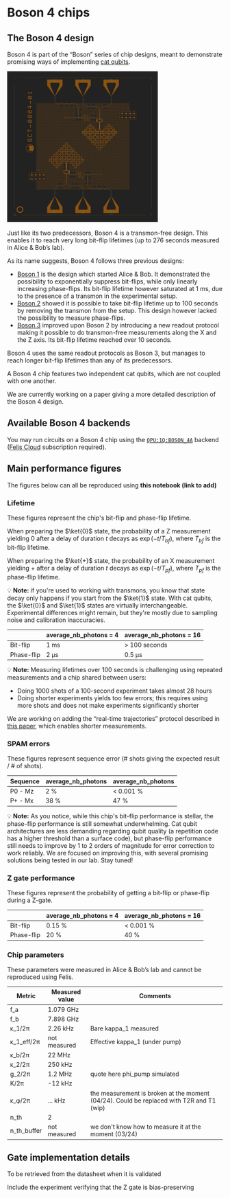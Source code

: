 # Boson 4 chips

## The Boson 4 design

Boson 4 is part of the “Boson” series of chip designs, meant to demonstrate promising ways of implementing [cat qubits](../getting_started/why_cat_qubits.md).

![A Boson 4 chip](../media/backends/boson4.png)

Just like its two predecessors, Boson 4 is a transmon-free design. This enables it to reach very long bit-flip lifetimes (up to 276 seconds measured in Alice & Bob’s lab).

As its name suggests, Boson 4 follows three previous designs:

- [Boson 1](https://www.nature.com/articles/s41567-020-0824-x) is the design which started Alice & Bob. It demonstrated the possibility to exponentially suppress bit-flips, while only linearly increasing phase-flips. Its bit-flip lifetime however saturated at 1 ms, due to the presence of a transmon in the experimental setup.
- [Boson 2](https://arxiv.org/abs/2204.09128) showed it is possible to take bit-flip lifetime up to 100 seconds by removing the transmon from the setup. This design however lacked the possibility to measure phase-flips.
- [Boson 3](https://arxiv.org/abs/2307.06617) improved upon Boson 2 by introducing a new readout protocol making it possible to do transmon-free measurements along the X and the Z axis. Its bit-flip lifetime reached over 10 seconds.

Boson 4 uses the same readout protocols as Boson 3, but manages to reach longer bit-flip lifetimes than any of its predecessors.

A Boson 4 chip features two independent cat qubits, which are not coupled with one another.

We are currently working on a paper giving a more detailed description of the Boson 4 design.

## Available Boson 4 backends

You may run circuits on a Boson 4 chip using the [`QPU:1Q:BOSON_4A`](../backends/backends_list/boson_4a.md) backend ([Felis Cloud](../felis_cloud/about_felis_cloud.md) subscription required).

## Main performance figures

The figures below can all be reproduced using **this notebook (link to add)**

### Lifetime

These figures represent the chip's bit-flip and phase-flip lifetime.

When preparing the $\ket{0}$ state, the probability of a Z measurement yielding 0 after a delay of duration $t$ decays as $\exp(-t/T_{bf})$, where $T_{bf}$ is the bit-flip lifetime.

When preparing the $\ket{+}$ state, the probability of an X measurement yielding + after a delay of duration $t$ decays as $\exp(-t/T_{pf})$, where $T_{pf}$ is the phase-flip lifetime.

💡 **Note:** if you're used to working with transmons, you know that state decay only happens if you start from the $\ket{1}$ state. With cat qubits, the $\ket{0}$ and $\ket{1}$ states are virtually interchangeable. Experimental differences might remain, but they're mostly due to sampling noise and calibration inaccuracies.

|  | average_nb_photons = 4 | average_nb_photons = 16 |
| --- | --- | --- |
| Bit-flip | 1 ms | > 100 seconds |
| Phase-flip | 2 µs | 0.5 µs |

💡 **Note:** Measuring lifetimes over 100 seconds is challenging using repeated measurements and a chip shared between users:

- Doing 1000 shots of a 100-second experiment takes almost 28 hours
- Doing shorter experiments yields too few errors; this requires using more shots and does not make experiments significantly shorter

We are working on adding the “real-time trajectories” protocol described in [this paper](https://arxiv.org/pdf/2307.06617.pdf), which enables shorter measurements.

### SPAM errors

These figures represent sequence error (# shots giving the expected result / # of shots).

| Sequence | average_nb_photons | average_nb_photons |
| --- | --- | --- |
| P0 - Mz | 2 % | < 0.001 % |
| P+ - Mx | 38 % | 47 % |

💡 **Note:** As you notice, while this chip's bit-flip performance is stellar, the phase-flip performance is still somewhat underwhelming. Cat qubit architectures are less demanding regarding qubit quality (a repetition code has a higher threshold than a surface code), but phase-flip performance still needs to improve by 1 to 2 orders of magnitude for error correction to work reliably. We are focused on improving this, with several promising solutions being tested in our lab. Stay tuned!

### Z gate performance

These figures represent the probability of getting a bit-flip or phase-flip during a Z-gate.

|  | average_nb_photons = 4 | average_nb_photons = 16 |
| --- | --- | --- |
| Bit-flip | 0.15 % | < 0.001 % |
| Phase-flip | 20 % | 40 % |

### Chip parameters

These parameters were measured in Alice & Bob’s lab and cannot be reproduced using Felis.

| Metric | Measured value | Comments |
| --- | --- | --- |
| f_a | 1.079 GHz |  |
| f_b | 7.898 GHz |  |
| κ_1/2π | 2.26 kHz | Bare kappa_1 measured |
| κ_1_eff/2π | not measured | Effective kappa_1 (under pump) |
| κ_b/2π | 22 MHz |  |
| κ_2/2π | 250 kHz |  |
| g_2/2π | 1.2 MHz | quote here phi_pump simulated |
| K/2π | -12 kHz |  |
| κ_φ/2π | ... kHz | the measurement is broken at the moment (04/24). Could be replaced with T2R and T1 (wip) |
| n_th | 2 |  |
| n_th_buffer | not measured | we don't know how to measure it at the moment (03/24) |

## Gate implementation details

To be retrieved from the datasheet when it is validated

Include the experiment verifying that the Z gate is bias-preserving